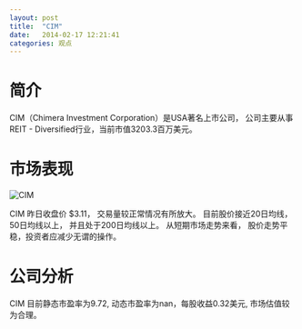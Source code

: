```yaml
---
layout: post
title:  "CIM"
date:   2014-02-17 12:21:41
categories: 观点
---
```


# 简介
CIM（Chimera Investment Corporation）是USA著名上市公司，
公司主要从事REIT - Diversified行业，当前市值3203.3百万美元。

# 市场表现

![CIM](http://finviz.com/chart.ashx?t=CIM&ty=c&ta=1&p=d&s=l)

CIM 昨日收盘价 $3.11，
交易量较正常情况有所放大。
目前股价接近20日均线，
50日均线以上，
并且处于200日均线以上。
从短期市场走势来看，
股价走势平稳，投资者应减少无谓的操作。

# 公司分析
CIM 目前静态市盈率为9.72, 动态市盈率为nan，每股收益0.32美元,
市场估值较为合理。
